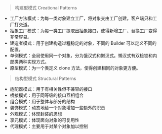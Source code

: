 >构建型模式 Creational Patterns

- 工厂方法模式：为每一类对象建立工厂，将对象交由工厂创建，客户端只和工厂打交道。
- 抽象工厂模式：为每一类工厂提取出抽象接口，使得新增工厂、替换工厂变得非常容易。
- 建造者模式：用于创建构造过程稳定的对象，不同的 Builder 可以定义不同的配置。
- 单例模式：全局使用同一个对象，分为饿汉式和懒汉式。懒汉式有双检锁和内部类两种实现方式。
- 原型模式：为一个类定义 clone 方法，使得创建相同的对象更方便。

>结构型模式 Structural Patterns

- 适配器模式：用于有相关性但不兼容的接口
- 桥接模式：用于同等级的接口互相组合
- 组合模式：用于整体与部分的结构
- 装饰模式：动态地给一个对象增加一些额外的职责
- 外观模式：体现封装的思想
- 享元模式：体现面向对象的可复用性
- 代理模式：主要用于对某个对象加以控制
